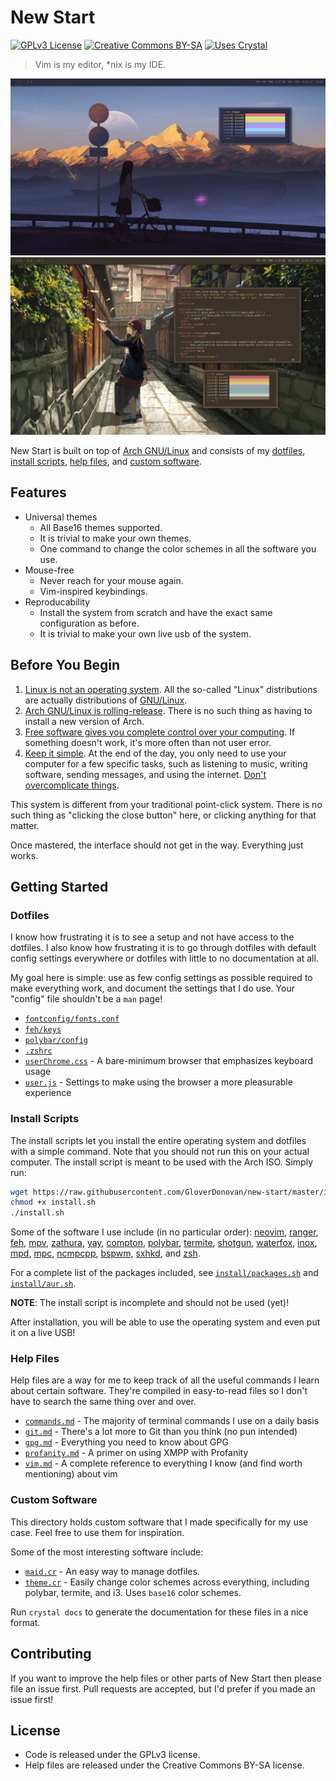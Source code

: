 # New Start

[![GPLv3 License](https://img.shields.io/badge/License-GPLv3-444267.svg?style=for-the-badge&colorA=676E95)](https://www.gnu.org/licenses/gpl-3.0.en.html)
[![Creative Commons BY-SA](https://img.shields.io/badge/Creative_Commons-BY&ndash;SA-444267.svg?style=for-the-badge&colorA=676E95)](https://creativecommons.org/licenses/by-sa/4.0/)
[![Uses Crystal](https://img.shields.io/badge/Uses-Crystal-444267.svg?style=for-the-badge&colorA=676E95)](https://crystal-lang.org)

> Vim is my editor, \*nix is my IDE.

![Screenshot](etc/preview.jpg?raw=true)
![Screenshot](etc/preview2.jpg?raw=true)

New Start is built on top of [Arch GNU/Linux](https://www.archlinux.org/) and consists of my [dotfiles](dotfiles/), [install scripts](install/), [help files](help/), and [custom software](src/).

## Features

- Universal themes
    - All Base16 themes supported.
    - It is trivial to make your own themes.
    - One command to change the color schemes in all the software you use.
- Mouse-free
    - Never reach for your mouse again.
    - Vim-inspired keybindings.
- Reproducability
    - Install the system from scratch and have the exact same configuration as before.
    - It is trivial to make your own live usb of the system.

## Before You Begin

1. [Linux is not an operating system](https://www.gnu.org/gnu/linux-and-gnu.html). All the so-called "Linux" distributions are actually distributions of [GNU/Linux](https://www.gnu.org/gnu/gnu-users-never-heard-of-gnu.html).
2. [Arch GNU/Linux is rolling-release](https://wiki.archlinux.org/index.php/Arch_Linux). There is no such thing as having to install a new version of Arch.
3. [Free software gives you complete control over your computing](https://www.gnu.org/philosophy/free-sw.html). If something doesn't work, it's more often than not user error.
4. [Keep it simple](https://en.wikipedia.org/wiki/Minimalism_(computing)). At the end of the day, you only need to use your computer for a few specific tasks, such as listening to music, writing software, sending messages, and using the internet. [Don't overcomplicate things](https://en.wikipedia.org/wiki/KISS_principle).

This system is different from your traditional point-click system. There is no such thing as "clicking the close button" here, or clicking anything for that matter.

Once mastered, the interface should not get in the way. Everything just works.

## Getting Started

### Dotfiles

I know how frustrating it is to see a setup and not have access to the dotfiles. I also know how frustrating it is to go through dotfiles with default config settings everywhere or dotfiles with little to no documentation at all.

My goal here is simple: use as few config settings as possible required to make everything work, and document the settings that I do use. Your "config" file shouldn't be a `man` page!

- [`fontconfig/fonts.conf`](dotfiles/.config/fontconfig/fonts.conf)
- [`feh/keys`](dotfiles/.config/feh/keys)
- [`polybar/config`](dotfiles/.config/polybar/config)
- [`.zshrc`](dotfiles/.zshrc)
- [`userChrome.css`](etc/userChrome.css) - A bare-minimum browser that emphasizes keyboard usage
- [`user.js`](etc/user.js) - Settings to make using the browser a more pleasurable experience

### Install Scripts

The install scripts let you install the entire operating system and dotfiles with a simple command. Note that you should not run this on your actual computer. The install script is meant to be used with the Arch ISO. Simply run:

```bash
wget https://raw.githubusercontent.com/GloverDonovan/new-start/master/install/install.sh
chmod +x install.sh
./install.sh
```

Some of the software I use include (in no particular order): [neovim](https://github.com/neovim/neovim), [ranger](https://github.com/ranger/ranger), [feh](https://github.com/derf/feh), [mpv](https://github.com/mpv-player/mpv), [zathura](https://github.com/pwmt/zathura), [yay](https://github.com/Jguer/yay), [compton](https://github.com/chjj/compton), [polybar](https://github.com/jaagr/polybar), [termite](https://github.com/thestinger/termite), [shotgun](https://github.com/Streetwalrus/shotgun), [waterfox](https://github.com/MrAlex94/Waterfox), [inox](https://github.com/gcarq/inox-patchset), [mpd](https://github.com/MusicPlayerDaemon/MPD), [mpc](https://github.com/MusicPlayerDaemon/mpc), [ncmpcpp](https://github.com/arybczak/ncmpcpp), [bspwm](https://github.com/baskerville/bspwm), [sxhkd](https://github.com/baskerville/sxhkd), and [zsh](https://wiki.archlinux.org/index.php/Zsh).

For a complete list of the packages included, see [`install/packages.sh`](install/packages.sh) and [`install/aur.sh`](install/aur.sh).

**NOTE**: The install script is incomplete and should not be used (yet)!

After installation, you will be able to use the operating system and even put it on a live USB!

### Help Files

Help files are a way for me to keep track of all the useful commands I learn about certain software. They're compiled in easy-to-read files so I don't have to search the same thing over and over.

- [`commands.md`](help/commands.md) - The majority of terminal commands I use on a daily basis
- [`git.md`](help/git.md) - There's a lot more to Git than you think (no pun intended)
- [`gpg.md`](help/gpg.md) - Everything you need to know about GPG
- [`profanity.md`](help/profanity.md) - A primer on using XMPP with Profanity
- [`vim.md`](help/vim.md) - A complete reference to everything I know (and find worth mentioning) about vim

### Custom Software

This directory holds custom software that I made specifically for my use case. Feel free to use them for inspiration.

Some of the most interesting software include:

- [`maid.cr`](src/maid.cr) - An easy way to manage dotfiles.
- [`theme.cr`](src/theme.cr) - Easily change color schemes across everything, including polybar, termite, and i3. Uses `base16` color schemes.

Run `crystal docs` to generate the documentation for these files in a nice format.

## Contributing

If you want to improve the help files or other parts of New Start then please file an issue first. Pull requests are accepted, but I'd prefer if you made an issue first!

## License

- Code is released under the GPLv3 license.
- Help files are released under the Creative Commons BY-SA license.
